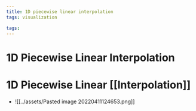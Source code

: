 ```yaml
---
title: 1D piecewise linear interpolation
tags: visualization

tags:
---
```


# 1D Piecewise Linear Interpolation

# 1D Piecewise Linear [[Interpolation]]
- ![[../assets/Pasted image 20220411124653.png]]










































































